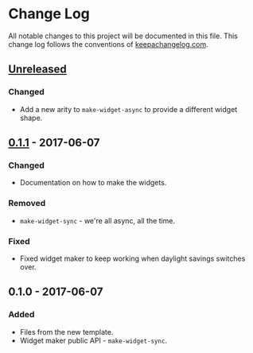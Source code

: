 # Change Log
All notable changes to this project will be documented in this file. This change log follows the conventions of [keepachangelog.com](http://keepachangelog.com/).

## [Unreleased]
### Changed
- Add a new arity to `make-widget-async` to provide a different widget shape.

## [0.1.1] - 2017-06-07
### Changed
- Documentation on how to make the widgets.

### Removed
- `make-widget-sync` - we're all async, all the time.

### Fixed
- Fixed widget maker to keep working when daylight savings switches over.

## 0.1.0 - 2017-06-07
### Added
- Files from the new template.
- Widget maker public API - `make-widget-sync`.

[Unreleased]: https://github.com/your-name/mini-pomo/compare/0.1.1...HEAD
[0.1.1]: https://github.com/your-name/mini-pomo/compare/0.1.0...0.1.1
